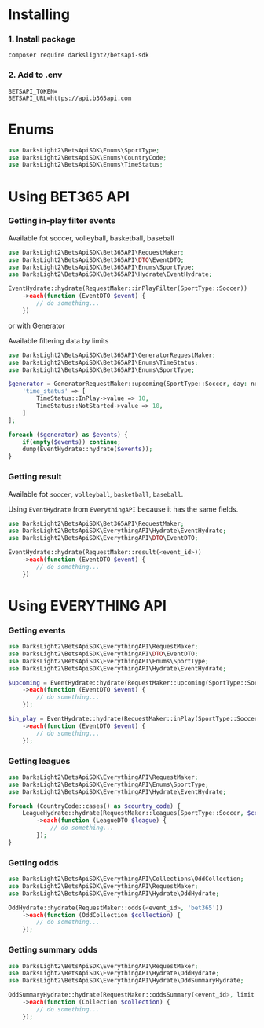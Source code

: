 # Installing

### 1. Install package
```shell
composer require darkslight2/betsapi-sdk
```
### 2. Add to .env 
```dotenv
BETSAPI_TOKEN=
BETSAPI_URL=https://api.b365api.com
```

# Enums
```php
use DarksLight2\BetsApiSDK\Enums\SportType;
use DarksLight2\BetsApiSDK\Enums\CountryCode;
use DarksLight2\BetsApiSDK\Enums\TimeStatus;
```

# Using BET365 API
### Getting in-play filter events
Available fot soccer, volleyball, basketball, baseball
```php
use DarksLight2\BetsApiSDK\Bet365API\RequestMaker;
use DarksLight2\BetsApiSDK\Bet365API\DTO\EventDTO;
use DarksLight2\BetsApiSDK\Bet365API\Enums\SportType;
use DarksLight2\BetsApiSDK\Bet365API\Hydrate\EventHydrate;

EventHydrate::hydrate(RequestMaker::inPlayFilter(SportType::Soccer))
    ->each(function (EventDTO $event) {
        // do something...
    })
```

or with Generator

Available filtering data by limits
```php
use DarksLight2\BetsApiSDK\Bet365API\GeneratorRequestMaker;
use DarksLight2\BetsApiSDK\Bet365API\Enums\TimeStatus;
use DarksLight2\BetsApiSDK\Bet365API\Enums\SportType;

$generator = GeneratorRequestMaker::upcoming(SportType::Soccer, day: now(), data_limit: [
    'time_status' => [
        TimeStatus::InPlay->value => 10,
        TimeStatus::NotStarted->value => 10,
    ]
];

foreach ($generator) as $events) {
    if(empty($events)) continue;
    dump(EventHydrate::hydrate($events));
}
```

### Getting result
Available fot `soccer`, `volleyball`, `basketball`, `baseball`.

Using `EventHydrate` from `EverythingAPI` because it has the same fields.
```php
use DarksLight2\BetsApiSDK\Bet365API\RequestMaker;
use DarksLight2\BetsApiSDK\EverythingAPI\Hydrate\EventHydrate;
use DarksLight2\BetsApiSDK\EverythingAPI\DTO\EventDTO;

EventHydrate::hydrate(RequestMaker::result(<event_id>))
    ->each(function (EventDTO $event) {
        // do something...
    })
```
# Using EVERYTHING API
### Getting events
```php
use DarksLight2\BetsApiSDK\EverythingAPI\RequestMaker;
use DarksLight2\BetsApiSDK\EverythingAPI\DTO\EventDTO;
use DarksLight2\BetsApiSDK\EverythingAPI\Enums\SportType;
use DarksLight2\BetsApiSDK\EverythingAPI\Hydrate\EventHydrate;

$upcoming = EventHydrate::hydrate(RequestMaker::upcoming(SportType::Soccer, day: now()))
    ->each(function (EventDTO $event) {
        // do something...
    });

$in_play = EventHydrate::hydrate(RequestMaker::inPlay(SportType::Soccer))
    ->each(function (EventDTO $event) {
        // do something...
    });
```
### Getting leagues
```php
use DarksLight2\BetsApiSDK\EverythingAPI\RequestMaker;
use DarksLight2\BetsApiSDK\EverythingAPI\Enums\SportType;
use DarksLight2\BetsApiSDK\EverythingAPI\Hydrate\EventHydrate;

foreach (CountryCode::cases() as $country_code) {
    LeagueHydrate::hydrate(RequestMaker::leagues(SportType::Soccer, $country_code))
        ->each(function (LeagueDTO $league) {
            // do something...
        });
}
```
### Getting odds
```php
use DarksLight2\BetsApiSDK\EverythingAPI\Collections\OddCollection;
use DarksLight2\BetsApiSDK\EverythingAPI\RequestMaker;
use DarksLight2\BetsApiSDK\EverythingAPI\Hydrate\OddHydrate;

OddHydrate::hydrate(RequestMaker::odds(<event_id>, 'bet365'))
    ->each(function (OddCollection $collection) {
        // do something...
    });
```
### Getting summary odds
```php
use DarksLight2\BetsApiSDK\EverythingAPI\RequestMaker;
use DarksLight2\BetsApiSDK\EverythingAPI\Hydrate\OddHydrate;
use DarksLight2\BetsApiSDK\EverythingAPI\Hydrate\OddSummaryHydrate;

OddSummaryHydrate::hydrate(RequestMaker::oddsSummary(<event_id>, limit:100))
    ->each(function (Collection $collection) {
        // do something...
    });
```
